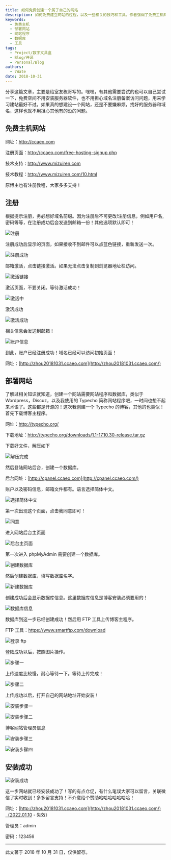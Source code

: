```yaml
---
title: 如何免费创建一个属于自己的网站
description: 如何免费建立网站的过程，以及一些相关的技巧和工具。作者强调了免费主机网站的优势，尤其适用于学习建站的初学者，同时提到了有关注册和部署网站的详细步骤。
keywords:
  - 免费主机
  - 部署网站
  - 网站程序
  - 数据库
  - 工具
tags:
  - Project/数字文具盒
  - Blog/开源
  - Personal/Blog
authors:
  - 7Wate
date: 2018-10-31
---
```


分享这篇文章，主要是给室友栋哥写的。嘿嘿，有其他需要尝试的也可以自己尝试一下，免费空间不用安装服务器软件，也不用担心域名注册备案访问问题，用来学习建站最好不过。如果真的想建设一个网站，还是不要嫌麻烦，找好的服务器和域名，这样也就不用担心其他有的没的问题。

## 免费主机网站

网址：<http://ccaeo.com>

注册页面：<http://ccaeo.com/free-hosting-signup.php>

技术支持：<http://www.mizuiren.com>

技术教程：<http://www.mizuiren.com/10.html>

原博主也有注册教程，大家多多支持！

## 注册

 根据提示注册，务必想好域名前缀。因为注册后不可更改!注册信息，例如用户名,密码等等，在注册成功后会发送到邮箱一份！其他选项默认即可！

![注册](https://static.7wate.com/img/2020/11/23/ca210089b88d2.png)

注册成功后显示的页面，如果接收不到邮件可以点蓝色链接，重新发送一次。

![注册成功](https://static.7wate.com/img/2020/11/23/a680061b56a35.png)

邮箱激活，点击链接激活。如果无法点击复制到浏览器地址栏访问。

![激活链接](https://static.7wate.com/img/2020/11/23/2005620e7d438.png)

激活页面，不要关闭。等待激活成功！

![激活中](https://static.7wate.com/img/2020/11/23/1ac34002bcbbb.png)

激活成功

![激活成功](https://static.7wate.com/img/2020/11/23/dd1283afcecc4.png)

相关信息会发送到邮箱！

![账户信息](https://static.7wate.com/img/2020/11/23/1f1a5df9e2fe9.png)

到此，账户已经注册成功！域名已经可以访问初始页面！

网址：[http://zhou20181031.ccaeo.com](http://zhou20181031.ccaeo.com/)

## 部署网站

了解过相关知识就知道，创建一个网站需要网站程序和数据库，类似于 Wordpress，Discuz，以及我使用的 Typecho 简称网站程序吧，一时间也想不起来术语了。这些都是开源的！这次我创建一个 Typecho 的博客，其他的也类似！首先下载博客主程序。

网址：<http://typecho.org/>

下载地址：<http://typecho.org/downloads/1.1-17.10.30-release.tar.gz>

下载好文件，解压如下

![解压完成](https://static.7wate.com/img/2020/11/23/0e78759ce3a13.png)

然后登陆网站后台，创建一个数据库。

后台网址：[http://cpanel.ccaeo.com](http://cpanel.ccaeo.com/)

账户以及密码信息，邮箱文件都有。语言选择简体中文。

![选择简体中文](https://static.7wate.com/img/2020/11/23/cbb4237d56405.png)

第一次出现这个页面，点击我同意即可！

![同意](https://static.7wate.com/img/2020/11/23/2c294f0b947e8.png)

进入网站后台主页面

![后台主页面](https://static.7wate.com/img/2020/11/23/53dece800850a.png)

第一次进入 phpMyAdmin 需要创建一个数据库。

![创建数据库](https://static.7wate.com/img/2020/11/23/72394e78284b8.png)

然后创建数据库，填写数据库名字。

![新建数据库](https://static.7wate.com/img/2020/11/23/dc7374a40f4da.png)

创建成功后会显示数据库信息。这里数据库信息是博客安装必须要用的！

![数据库信息](https://static.7wate.com/img/2020/11/23/86b6837353852.png)

数据库到这一步已经创建成功！然后用 FTP 工具上传博客主程序。

FTP 工具：<https://www.smartftp.com/download>

![登录 ftp](https://static.7wate.com/img/2020/11/23/4013c1514c310.png)

登陆成功以后，按照图片操作。

![步骤一](https://static.7wate.com/img/2020/11/23/bd6d39c4104cc.png)

上传速度比较慢，耐心等待一下。等待上传完成！

![步骤二](https://static.7wate.com/img/2020/11/23/b044649a7d73a.png)

上传成功以后，打开自己的网站地址开始安装！

![安装步骤一](https://static.7wate.com/img/2020/11/23/f5ff209a382a1.png)

![安装步骤二](https://static.7wate.com/img/2020/11/23/56cb964c69075.png)

博客网站管理员信息

![安装步骤三](https://static.7wate.com/img/2020/11/23/85714abca1044.png)

![安装步骤四](https://static.7wate.com/img/2020/11/23/9e2567ad92227.png)

## 安装成功

![安装成功](https://static.7wate.com/img/2020/11/23/c2deb561b93a3.png)

这一步网站就已经安装成功了！写的有点仓促，有什么笔误大家可以留言，关联微信了实时收到！多多留言支持！不介意给个赞助哈哈哈哈哈哈哈！

网址：[http://zhou20181031.ccaeo.com](http://zhou20181031.ccaeo.com/)（2022.01.10 - 失效）

管理员：admin

密码：123456

---

此文著于 2018 年 10 月 31 日，仅供留存。
